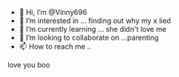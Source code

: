- 👋 Hi, I’m @Vinny696
- 👀 I’m interested in ... finding out why my x lied 
- 🌱 I’m currently learning ... she didn't love me 
- 💞️ I’m looking to collaborate on ...parenting 
- 📫 How to reach me ..

<!---
Vinny696/Vinny696 is a ✨ special ✨ repository because its `README.md` (this file) appears on your GitHub profile.
You can click the Preview link to take a look at your changes.
--->love you boo 
